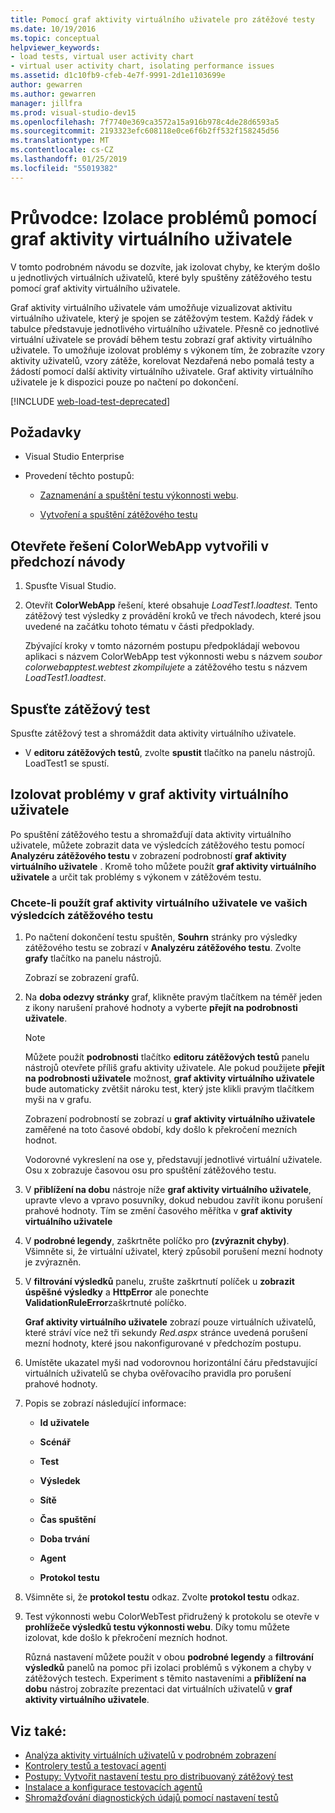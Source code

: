 ```yaml
---
title: Pomocí graf aktivity virtuálního uživatele pro zátěžové testy
ms.date: 10/19/2016
ms.topic: conceptual
helpviewer_keywords:
- load tests, virtual user activity chart
- virtual user activity chart, isolating performance issues
ms.assetid: d1c10fb9-cfeb-4e7f-9991-2d1e1103699e
author: gewarren
ms.author: gewarren
manager: jillfra
ms.prod: visual-studio-dev15
ms.openlocfilehash: 7f7740e369ca3572a15a916b978c4de28d6593a5
ms.sourcegitcommit: 2193323efc608118e0ce6f6b2ff532f158245d56
ms.translationtype: MT
ms.contentlocale: cs-CZ
ms.lasthandoff: 01/25/2019
ms.locfileid: "55019382"
---
```

# <a name="walkthrough-using-the-virtual-user-activity-chart-to-isolate-issues"></a>Průvodce: Izolace problémů pomocí graf aktivity virtuálního uživatele

V tomto podrobném návodu se dozvíte, jak izolovat chyby, ke kterým došlo u jednotlivých virtuálních uživatelů, které byly spuštěny zátěžového testu pomocí graf aktivity virtuálního uživatele.

Graf aktivity virtuálního uživatele vám umožňuje vizualizovat aktivitu virtuálního uživatele, který je spojen se zátěžovým testem. Každý řádek v tabulce představuje jednotlivého virtuálního uživatele. Přesně co jednotlivé virtuální uživatele se provádí během testu zobrazí graf aktivity virtuálního uživatele. To umožňuje izolovat problémy s výkonem tím, že zobrazíte vzory aktivity uživatelů, vzory zátěže, korelovat Nezdařená nebo pomalá testy a žádostí pomocí další aktivity virtuálního uživatele. Graf aktivity virtuálního uživatele je k dispozici pouze po načtení po dokončení.

[!INCLUDE [web-load-test-deprecated](includes/web-load-test-deprecated.md)]

## <a name="prerequisites"></a>Požadavky

-   Visual Studio Enterprise

-   Provedení těchto postupů:

    -   [Zaznamenání a spuštění testu výkonnosti webu](/azure/devops/test/load-test/run-performance-tests-app-before-release#recordtests).

    -   [Vytvoření a spuštění zátěžového testu](/azure/devops/test/load-test/run-performance-tests-app-before-release#create-a-load-test)

## <a name="open-the-colorwebapp-solution-created-in-the-previous-walkthroughs"></a>Otevřete řešení ColorWebApp vytvořili v předchozí návody

1.  Spusťte Visual Studio.

2.  Otevřít **ColorWebApp** řešení, které obsahuje *LoadTest1.loadtest*. Tento zátěžový test výsledky z provádění kroků ve třech návodech, které jsou uvedené na začátku tohoto tématu v části předpoklady.

     Zbývající kroky v tomto názorném postupu předpokládají webovou aplikaci s názvem ColorWebApp test výkonnosti webu s názvem *soubor colorwebapptest.webtest zkompilujete* a zátěžového testu s názvem *LoadTest1.loadtest*.

## <a name="run-the-load-test"></a>Spusťte zátěžový test

Spusťte zátěžový test a shromáždit data aktivity virtuálního uživatele.

-   V **editoru zátěžových testů**, zvolte **spustit** tlačítko na panelu nástrojů. LoadTest1 se spustí.

## <a name="isolate-issues-in-the-virtual-user-activity-chart"></a>Izolovat problémy v graf aktivity virtuálního uživatele

Po spuštění zátěžového testu a shromažďují data aktivity virtuálního uživatele, můžete zobrazit data ve výsledcích zátěžového testu pomocí **Analyzéru zátěžového testu** v zobrazení podrobností **graf aktivity virtuálního uživatele** . Kromě toho můžete použít **graf aktivity virtuálního uživatele** a určit tak problémy s výkonem v zátěžovém testu.

### <a name="to-use-the-virtual-user-activity-chart-in-your-load-test-results"></a>Chcete-li použít graf aktivity virtuálního uživatele ve vašich výsledcích zátěžového testu

1.  Po načtení dokončení testu spuštěn, **Souhrn** stránky pro výsledky zátěžového testu se zobrazí v **Analyzéru zátěžového testu**. Zvolte **grafy** tlačítko na panelu nástrojů.

     Zobrazí se zobrazení grafů.

2.  Na **doba odezvy stránky** graf, klikněte pravým tlačítkem na téměř jeden z ikony narušení prahové hodnoty a vyberte **přejít na podrobnosti uživatele**.

    > [!NOTE]
    > Můžete použít **podrobnosti** tlačítko **editoru zátěžových testů** panelu nástrojů otevřete příliš grafu aktivity uživatele. Ale pokud použijete **přejít na podrobnosti uživatele** možnost, **graf aktivity virtuálního uživatele** bude automaticky zvětšit nároku test, který jste klikli pravým tlačítkem myši na v grafu.

     Zobrazení podrobností se zobrazí u **graf aktivity virtuálního uživatele** zaměřené na toto časové období, kdy došlo k překročení mezních hodnot.

     Vodorovné vykreslení na ose y, představují jednotlivé virtuální uživatele. Osu x zobrazuje časovou osu pro spuštění zátěžového testu.

3.  V **přiblížení na dobu** nástroje níže **graf aktivity virtuálního uživatele**, upravte vlevo a vpravo posuvníky, dokud nebudou zavřít ikonu porušení prahové hodnoty. Tím se změní časového měřítka v **graf aktivity virtuálního uživatele**

4.  V **podrobné legendy**, zaškrtněte políčko pro **(zvýraznit chyby)**. Všimněte si, že virtuální uživatel, který způsobil porušení mezní hodnoty je zvýrazněn.

5.  V **filtrování výsledků** panelu, zrušte zaškrtnutí políček u **zobrazit úspěšné výsledky** a **HttpError** ale ponechte **ValidationRuleError**zaškrtnuté políčko.

     **Graf aktivity virtuálního uživatele** zobrazí pouze virtuálních uživatelů, které stráví více než tři sekundy *Red.aspx* stránce uvedená porušení mezní hodnoty, které jsou nakonfigurované v předchozím postupu.

6.  Umístěte ukazatel myši nad vodorovnou horizontální čáru představující virtuálních uživatelů se chyba ověřovacího pravidla pro porušení prahové hodnoty.

7.  Popis se zobrazí následující informace:

    -   **Id uživatele**

    -   **Scénář**

    -   **Test**

    -   **Výsledek**

    -   **Sítě**

    -   **Čas spuštění**

    -   **Doba trvání**

    -   **Agent**

    -   **Protokol testu**

8.  Všimněte si, že **protokol testu** odkaz. Zvolte **protokol testu** odkaz.

9. Test výkonnosti webu ColorWebTest přidružený k protokolu se otevře v **prohlížeče výsledků testu výkonnosti webu**. Díky tomu můžete izolovat, kde došlo k překročení mezních hodnot.

     Různá nastavení můžete použít v obou **podrobné legendy** a **filtrování výsledků** panelů na pomoc při izolaci problémů s výkonem a chyby v zátěžových testech. Experiment s těmito nastaveními a **přiblížení na dobu** nástroj zobrazíte prezentaci dat virtuálních uživatelů v **graf aktivity virtuálního uživatele**.

## <a name="see-also"></a>Viz také:

- [Analýza aktivity virtuálních uživatelů v podrobném zobrazení](../test/analyze-load-test-virtual-user-activity-in-the-details-view.md)
- [Kontrolery testů a testovací agenti](configure-test-agents-and-controllers-for-load-tests.md)
- [Postupy: Vytvořit nastavení testu pro distribuovaný zátěžový test](../test/how-to-create-a-test-setting-for-a-distributed-load-test.md)
- [Instalace a konfigurace testovacích agentů](../test/lab-management/install-configure-test-agents.md)
- [Shromažďování diagnostických údajů pomocí nastavení testů](../test/collect-diagnostic-information-using-test-settings.md)
